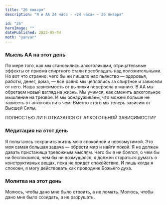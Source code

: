 ```yaml
---
title: "26 января"
description: "Я и АА 24 часа - «24 часа» — 26 января"

id: "26"
heroImage: ""
datePublished: 2023-05-04
moth: "yanvar"
---
```


### Мысль АА на этот день

По мере того, как мы становились алкоголиками, отрицательные эффекты от приема
спиртного стали преобладать над положительными. Но вот что странно: чего бы ни
лишало нас пьянство — здоровья, работы, денег, дома, — всё равно мы цеплялись
за спиртное и зависели от него. Наша зависимость от выпивки переросла в манию.
В АА мы обретаем новый взгляд на жизнь. Мы учимся, как сменить алкогольное
мышление на трезвое. И мы обнаруживаем, что можем больше не зависеть от
алкоголя ни в чем. Вместо этого мы теперь зависим от Высшей Силы.

ПОЛНОСТЬЮ ЛИ Я ОТКАЗАЛСЯ ОТ АЛКОГОЛЬНОЙ ЗАВИСИМОСТИ?

### Медитация на этот день

Я попытаюсь сохранить жизнь мою спокойной и невозмутимой. Это моя самая
большая задача — обрести мир и найти покой. Я не должен давать пристанища
тревожным мыслям. Чего бы я ни боялся, о чем бы ни беспокоился, чем бы ни
возмущался, я должен стараться думать о конструктивных вещах, пока не придет
спокойствие. И лишь когда я спокоен, я могу действовать как проводник Божьего
духа.

### Молитва на этот день

Молюсь, чтобы дано мне было строить, а не ломать. Молюсь, чтобы дано мне было
созидать, а не разрушать.
